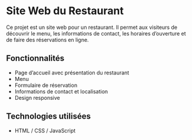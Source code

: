 # Site Web du Restaurant
Ce projet est un site web pour un restaurant. Il permet aux visiteurs de découvrir le menu, les informations de contact, les horaires d’ouverture et de faire des réservations en ligne.

## Fonctionnalités
- Page d’accueil avec présentation du restaurant
- Menu 
- Formulaire de réservation
- Informations de contact et localisation
- Design responsive 

## Technologies utilisées
- HTML / CSS / JavaScript
